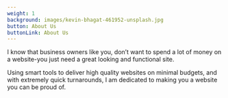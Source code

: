 ```yaml
---
weight: 1
background: images/kevin-bhagat-461952-unsplash.jpg
button: About Us
buttonLink: About Us
---
```

I know that business owners like you, don’t want to spend a lot of money on a website-you just need a great looking and functional site.


Using smart tools to deliver high quality websites on minimal budgets, and with extremely quick turnarounds, I am dedicated to making you a website you can be proud of.
